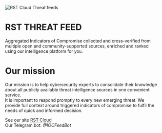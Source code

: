 ![RST Cloud Threat feeds](https://github.com//rstcloud/rstthreats/blob/master/rst_logo.png?raw=true)

# RST THREAT FEED
Aggregated Indicators of Compromise collected and cross-verified from multiple open and community-supported sources, enriched and ranked using our intelligence platform for you.

# Our mission
Our mission is to help cybersecurity experts to consolidate their knowledge about all publicly available threat intelligence sources in one convenient service.  
It is important to respond promptly to every new emerging threat. We provide full context around triggered indicators of compromise to fulfil the needs of quick and informed decision.

See our site [RST Cloud](https://rstcloud.net)  
Our Telegram bot: *@IOCFeedBot*